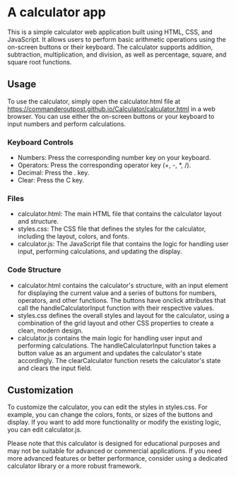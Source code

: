 # A calculator app
This is a simple calculator web application built using HTML, CSS, and JavaScript. It allows users to perform basic arithmetic operations using the on-screen buttons or their keyboard. The calculator supports addition, subtraction, multiplication, and division, as well as percentage, square, and square root functions.


## Usage
To use the calculator, simply open the calculator.html file at https://commanderoutpost.github.io/Calculator/calculator.html in a web browser. You can use either the on-screen buttons or your keyboard to input numbers and perform calculations.


### Keyboard Controls
* Numbers: Press the corresponding number key on your keyboard.
* Operators: Press the corresponding operator key (+, -, *, /).
* Decimal: Press the . key.
* Clear: Press the C key.

### Files
* calculator.html: The main HTML file that contains the calculator layout and structure.
* styles.css: The CSS file that defines the styles for the calculator, including the layout, colors, and fonts.
* calculator.js: The JavaScript file that contains the logic for handling user input, performing calculations, and updating the display.

### Code Structure
* calculator.html contains the calculator's structure, with an input element for displaying the current value and a series of buttons for numbers, operators, and other functions. The buttons have onclick attributes that call the handleCalculatorInput function with their respective values.
* styles.css defines the overall styles and layout for the calculator, using a combination of the grid layout and other CSS properties to create a clean, modern design.
* calculator.js contains the main logic for handling user input and performing calculations. The handleCalculatorInput function takes a button value as an argument and updates the calculator's state accordingly. The clearCalculator function resets the calculator's state and clears the input field.


## Customization
To customize the calculator, you can edit the styles in styles.css. For example, you can change the colors, fonts, or sizes of the buttons and display. If you want to add more functionality or modify the existing logic, you can edit calculator.js.

Please note that this calculator is designed for educational purposes and may not be suitable for advanced or commercial applications. If you need more advanced features or better performance, consider using a dedicated calculator library or a more robust framework.
